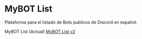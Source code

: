 # MyBOT List
Plataforma para el listado de Bots publicos de Discord en español.

MyBOT List (Actual) [MyBOT List v2](https://portalmybot.com/list/)
